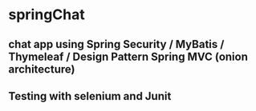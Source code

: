# springChat
## chat app using Spring Security / MyBatis / Thymeleaf / Design Pattern Spring MVC (onion architecture)
## Testing with selenium and Junit
